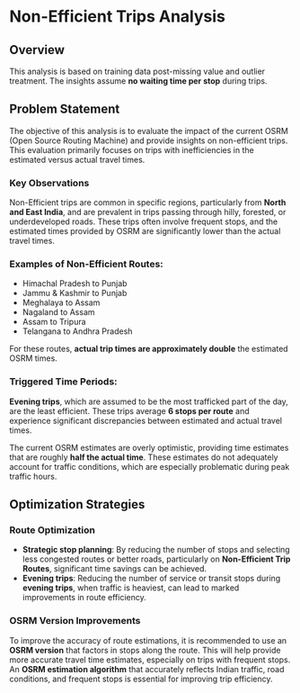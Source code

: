 # Non-Efficient Trips Analysis

## Overview
This analysis is based on training data post-missing value and outlier treatment. The insights assume **no waiting time per stop** during trips.

## Problem Statement
The objective of this analysis is to evaluate the impact of the current OSRM (Open Source Routing Machine) and provide insights on non-efficient trips. This evaluation primarily focuses on trips with inefficiencies in the estimated versus actual travel times.



### Key Observations
Non-Efficient trips are common in specific regions, particularly from **North and East India**, and are prevalent in trips passing through hilly, forested, or underdeveloped roads. These trips often involve frequent stops, and the estimated times provided by OSRM are significantly lower than the actual travel times.

### Examples of Non-Efficient Routes:
- Himachal Pradesh to Punjab
- Jammu & Kashmir to Punjab
- Meghalaya to Assam
- Nagaland to Assam
- Assam to Tripura
- Telangana to Andhra Pradesh

For these routes, **actual trip times are approximately double** the estimated OSRM times.

### Triggered Time Periods:
**Evening trips**, which are assumed to be the most trafficked part of the day, are the least efficient. These trips average **6 stops per route** and experience significant discrepancies between estimated and actual travel times. 

The current OSRM estimates are overly optimistic, providing time estimates that are roughly **half the actual time**. These estimates do not adequately account for traffic conditions, which are especially problematic during peak traffic hours.

## Optimization Strategies

### Route Optimization
- **Strategic stop planning**: By reducing the number of stops and selecting less congested routes or better roads, particularly on **Non-Efficient Trip Routes**, significant time savings can be achieved.
- **Evening trips**: Reducing the number of service or transit stops during **evening trips**, when traffic is heaviest, can lead to marked improvements in route efficiency.

### OSRM Version Improvements
To improve the accuracy of route estimations, it is recommended to use an **OSRM version** that factors in stops along the route. This will help provide more accurate travel time estimates, especially on trips with frequent stops. An **OSRM estimation algorithm** that accurately reflects Indian traffic, road conditions, and frequent stops is essential for improving trip efficiency.





